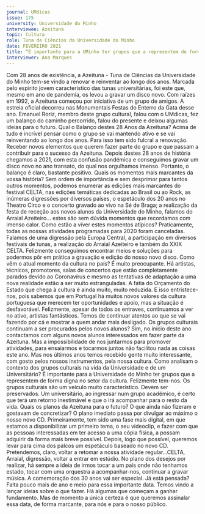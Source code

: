 ```yaml
---
journal: UMdicas 
issue: 175
university: Universidade do Minho
interviewee: Azeituna
topic: Cultura
role: Tuna de Ciências da Universidade do Minho
date: FEVEREIRO 2021
title: “É importante para a UMinho ter grupos que a representem de forma digna no setor da cultura”
interviewer: Ana Marques
---
```



Com 28 anos de existência, a Azeituna - Tuna de Ciências da Universidade do Minho tem-se
vindo a renovar e reinventar ao longo dos anos.
Marcada pelo espírito jovem característico
das tunas universitárias, foi este que,
mesmo em ano de pandemia, os levou a
gravar um disco novo.
Com raízes em 1992, a Azeituna começou
por iniciativa de um grupo de amigos. A
estreia oficial decorreu nas Monumentais
Festas do Enterro da Gata desse ano.
Emanuel Roriz, membro deste grupo
cultural, falou com o UMdicas, fez um
balanço do caminho percorrido, falou do
presente e deixou algumas ideias para
o futuro.
Qual o Balanço destes 28 Anos da
Azeituna?
Acima de tudo é incrível pensar como
o grupo se vai mantendo ativo e se vai
reinventando ao longo dos anos. Para
isso tem sido fulcral a renovação. Receber
novos elementos que querem fazer parte
do grupo e que passam a contribuir para
o sucesso da Azeituna. Depois destes 28
anos de história chegamos a 2021, com
esta confusão pandémica e conseguimos
gravar um disco novo no ano transato, do
qual nos orgulhamos imenso. Portanto, o
balanço é claro, bastante positivo.
Quais os momentos mais marcantes da
vossa história?
Sem ordem de importância e sem
desprimor para tantos outros momentos,
podemos enumerar as edições mais
marcantes do festival CELTA, nas edições
temáticas dedicadas ao Brasil ou ao Rock,
as inúmeras digressões por diversos
países, o espetáculo dos 20 anos no
Theatro Circo e o concerto gravado ao vivo
na Sé de Braga; a realização da festa de
receção aos novos alunos da Universidade
do Minho, falamos do Arraial Azeiteiro…
estes são sem dúvida momentos que
recordamos com imenso calor.
Como estão a viver estes momentos
atípicos?
Praticamente, todas as nossas atividades
programadas para 2020 foram canceladas.
Falamos de uma digressão pela Europa
Central, a participação em diversos
festivais de tunas, a realização do Arraial
Azeiteiro e também do XXIX CELTA.
Felizmente conseguimos encontrar meios
e soluções para podermos pôr em prática
a gravação e edição do nosso novo disco.
Como vêm o atual momento da cultura
no país?
É muito preocupante. Há artistas,
técnicos, promotores, salas de concertos
que estão completamente parados devido
ao Coronavírus e mesmo as tentativas
de adaptação a uma nova realidade
estão a ser muito estranguladas. A fatia
do Orçamento do Estado que chega à
cultura é ainda muito, muito reduzida.
E isso entristece-nos, pois sabemos que
em Portugal há muitos novos valores
da cultura portuguesa que merecem ter
oportunidades e apoio, mas a situação é
desfavorável. Felizmente, apesar de todos
os entraves, continuamos a ver no ativo,
artistas fantásticos. Temos de continuar
atentos ao que se vai fazendo por cá e
mostrar a quem andar mais desligado.
Os grupos culturais continuam a ser
procurados pelos novos alunos?
Sim, no início deste ano contactamos
com alguns novos alunos interessados
em fazer parte da Azeituna. Mas a
impossibilidade de nos juntarmos para
promover atividades, para ensaiarmos
e tocarmos juntos não facilitou nada as
coisas este ano. Mas nos últimos anos
temos recebido gente muito interessante,
com gosto pelos nossos instrumentos,
pela nossa cultura.
Como analisam o contexto dos grupos
culturais na vida da Universidade e de
um Universitário?
É importante para a Universidade do
Minho ter grupos que a representem
de forma digna no setor da cultura.
Felizmente tem-nos. Os grupos culturais
são um veículo muito característico.
Devem ser preservados. Um universitário,
ao ingressar num grupo académico, é
certo que terá um retorno inestimável e
que o irá acompanhar para o resto da vida.
Quais os planos da Azeituna para o
futuro? O que ainda não fizeram e
gostavam de concretizar?
O plano imediato passa por divulgar ao
máximo o nosso novo CD. Primeiramente,
tem sido uma fase mais digital, em que
estamos a disponibilizar um primeiro
tema, o seu videoclip, e fazer com que as
pessoas interessadas em ter acesso a uma
cópia física, a possam adquirir da forma
mais breve possível. Depois, logo que
possível, queremos levar para cima dos
palcos um espetáculo baseado no novo
CD. Pretendemos, claro, voltar a retomar
a nossa atividade regular…CELTA, Arraial,
digressão, voltar a entrar em estúdio.
No plano dos desejos por realizar, há
sempre a ideia de irmos tocar a um
país onde não tenhamos estado, tocar
com uma orquestra a acompanhar-nos,
continuar a gravar música.
A comemoração dos 30 anos vai ser
especial. Já está pensada?
Falta pouco mais de ano e meio para essa
importante data. Temos vindo a lançar
ideias sobre o que fazer. Há algumas que
começam a ganhar fundamento. Mas de
momento a única certeza é que queremos
assinalar essa data, de forma marcante,
para nós e para o nosso público.
